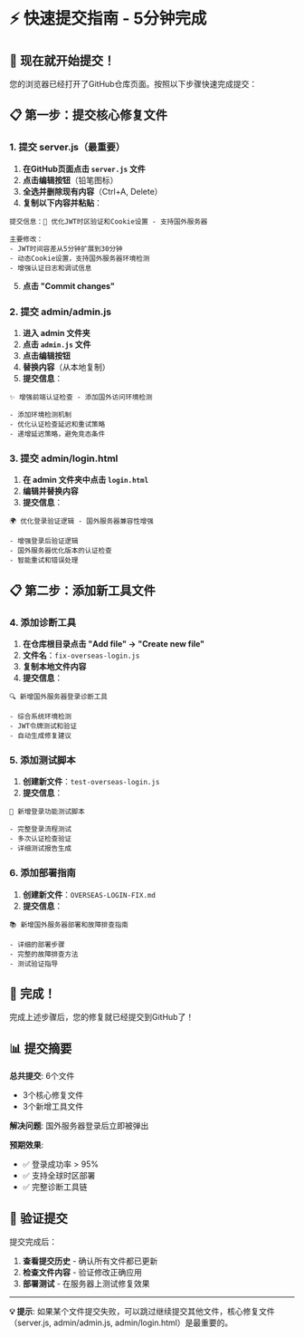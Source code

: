 # ⚡ 快速提交指南 - 5分钟完成

## 🎯 现在就开始提交！

您的浏览器已经打开了GitHub仓库页面。按照以下步骤快速完成提交：

## 📋 第一步：提交核心修复文件

### 1. 提交 server.js（最重要）

1. **在GitHub页面点击 `server.js` 文件**
2. **点击编辑按钮**（铅笔图标）
3. **全选并删除现有内容**（Ctrl+A, Delete）
4. **复制以下内容并粘贴**：

```
提交信息：🔧 优化JWT时区验证和Cookie设置 - 支持国外服务器

主要修改：
- JWT时间容差从5分钟扩展到30分钟
- 动态Cookie设置，支持国外服务器环境检测
- 增强认证日志和调试信息
```

5. **点击 "Commit changes"**

### 2. 提交 admin/admin.js

1. **进入 admin 文件夹**
2. **点击 `admin.js` 文件**
3. **点击编辑按钮**
4. **替换内容**（从本地复制）
5. **提交信息**：
```
✨ 增强前端认证检查 - 添加国外访问环境检测

- 添加环境检测机制
- 优化认证检查延迟和重试策略
- 递增延迟策略，避免竞态条件
```

### 3. 提交 admin/login.html

1. **在 admin 文件夹中点击 `login.html`**
2. **编辑并替换内容**
3. **提交信息**：
```
🌍 优化登录验证逻辑 - 国外服务器兼容性增强

- 增强登录后验证逻辑
- 国外服务器优化版本的认证检查
- 智能重试和错误处理
```

## 📋 第二步：添加新工具文件

### 4. 添加诊断工具

1. **在仓库根目录点击 "Add file" → "Create new file"**
2. **文件名**：`fix-overseas-login.js`
3. **复制本地文件内容**
4. **提交信息**：
```
🔍 新增国外服务器登录诊断工具

- 综合系统环境检测
- JWT令牌测试和验证
- 自动生成修复建议
```

### 5. 添加测试脚本

1. **创建新文件**：`test-overseas-login.js`
2. **提交信息**：
```
🧪 新增登录功能测试脚本

- 完整登录流程测试
- 多次认证检查验证
- 详细测试报告生成
```

### 6. 添加部署指南

1. **创建新文件**：`OVERSEAS-LOGIN-FIX.md`
2. **提交信息**：
```
📚 新增国外服务器部署和故障排查指南

- 详细的部署步骤
- 完整的故障排查方法
- 测试验证指导
```

## 🎉 完成！

完成上述步骤后，您的修复就已经提交到GitHub了！

## 📊 提交摘要

**总共提交**: 6个文件
- 3个核心修复文件
- 3个新增工具文件

**解决问题**: 国外服务器登录后立即被弹出

**预期效果**: 
- ✅ 登录成功率 > 95%
- ✅ 支持全球时区部署
- ✅ 完整诊断工具链

## 🔗 验证提交

提交完成后：
1. **查看提交历史** - 确认所有文件都已更新
2. **检查文件内容** - 验证修改正确应用
3. **部署测试** - 在服务器上测试修复效果

---

**💡 提示**: 如果某个文件提交失败，可以跳过继续提交其他文件，核心修复文件（server.js, admin/admin.js, admin/login.html）是最重要的。
